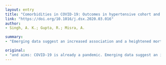 ```yaml
---
layout: entry
title: "Comorbidities in COVID-19: Outcomes in hypertensive cohort and controversies with renin angiotensin system blockers"
link: "https://doi.org/10.1016/j.dsx.2020.03.016"
author:
- Singh, A. K.; Gupta, R.; Misra, A.

summary:
- "Emerging data suggest an increased association and a heightened mortality in patients of COVID-19 with comorbidities. We have systematically searched the medical database up to March 27, 2020. The results are from the pooled data of all ten available Chinese studies. Hypertension was present in nearly 21%, followed by diabetes in nearly 11%, and established cardiovascular disease (CVD in approximately 7% of patients."

original:
- "and aims: COVID-19 is already a pandemic. Emerging data suggest an increased association and a heightened mortality in patients of COVID-19 with comorbidities. We aimed to evaluate the outcome in hypertensive patients with COVID-19 and its relation to the use of renin-angiotensin system blockers (RASB). Methods: We have systematically searched the medical database up to March 27, 2020 and retrieved all the published articles in English language related to our topic using MeSH key words. Results: From the pooled data of all ten available Chinese studies (n = 2209) that have reported the characteristics of comorbidities in patients with COVID-19, hypertension was present in nearly 21%, followed by diabetes in nearly 11%, and established cardiovascular disease (CVD) in approximately 7% of patients. Although the emerging data hints to an increase in mortality in COVID-19 patients with known hypertension, diabetes and CVD, it should be noted that it was not adjusted for multiple confounding factors. Harm or benefit in COVID-19 patients receiving RASB has not been typically assessed in these studies yet, although mechanistically and plausibly both, benefit and harm is possible with these agents, given that COVID-19 expresses to tissues through the receptor of angiotensin converting enzyme-2. Conclusion: Special attention is definitely required in patients with COVID-19 with associated comorbidities including hypertension, diabetes and established CVD. Although the role of RASB has a mechanistic equipoise, patients with COVID-19 should not stop these drugs at this point of time, as recommended by various world organizations and without the advice of health care provider."
---
```


